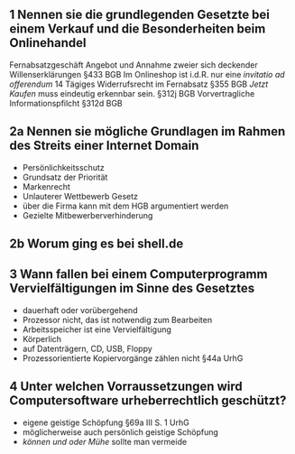 
## 1 Nennen sie die grundlegenden Gesetzte bei einem Verkauf und die Besonderheiten beim Onlinehandel
Fernabsatzgeschäft
Angebot und Annahme zweier sich deckender Willenserklärungen §433 BGB
Im Onlineshop ist i.d.R. nur eine *invitatio ad offerendum* 
14 Tägiges Widerrufsrecht im Fernabsatz §355 BGB
*Jetzt Kaufen* muss eindeutig erkennbar sein. §312j BGB
Vorvertragliche Informationspfilcht §312d BGB

## 2a Nennen sie mögliche Grundlagen im Rahmen des Streits einer Internet Domain
- Persönlichkeitsschutz
- Grundsatz der Priorität
- Markenrecht
- Unlauterer Wettbewerb Gesetz
- über die Firma kann mit dem HGB argumentiert werden
- Gezielte Mitbewerberverhinderung

## 2b Worum ging es bei shell.de

## 3 Wann fallen bei einem Computerprogramm Vervielfältigungen im Sinne des Gesetztes
- dauerhaft oder vorübergehend
- Prozessor nicht, das ist notwendig zum Bearbeiten
- Arbeitsspeicher ist eine Vervielfältigung
- Körperlich 
- auf Datenträgern, CD, USB, Floppy
- Prozessorientierte Kopiervorgänge zählen nicht §44a UrhG

## 4 Unter welchen Vorraussetzungen wird Computersoftware urheberrechtlich geschützt?
- eigene geistige Schöpfung §69a III S. 1 UrhG
- möglicherweise auch persönlich geistige Schöpfung
- *können und oder Mühe* sollte man vermeide